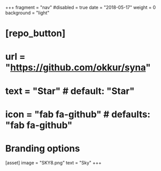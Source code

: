 +++
fragment = "nav"
#disabled = true
date = "2018-05-17"
weight = 0
background = "light"

# [repo_button]
#  url = "https://github.com/okkur/syna"
#  text = "Star" # default: "Star"
#  icon = "fab fa-github" # defaults: "fab fa-github"

# Branding options
[asset]
  image = "SKY8.png"
  text = "Sky"
+++
